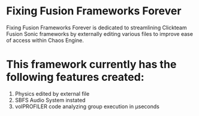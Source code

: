# Fixing Fusion Frameworks Forever
 Fixing Fusion Frameworks Forever is dedicated to streamlining Clickteam Fusion Sonic frameworks by externally editing various files to improve ease of access within Chaos Engine.

# This framework currently has the following features created:
1. Physics edited by external file
2. SBFS Audio System instated
3. volPROFILER code analyzing group execution in μseconds
